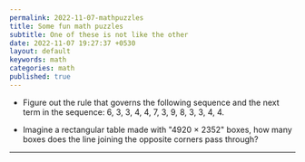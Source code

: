 ```yaml
---
permalink: 2022-11-07-mathpuzzles
title: Some fun math puzzles
subtitle: One of these is not like the other 
date: 2022-11-07 19:27:37 +0530
layout: default
keywords: math
categories: math
published: true
---
```


- Figure out the rule that governs the following sequence and the next term in the sequence: 6, 3, 3, 4, 4, 7, 3, 9, 8, 3, 3, 4, 4.

- Imagine a rectangular table made with "4920 $\times$ 2352" boxes, how many boxes does the line joining the opposite corners pass through? 

---

